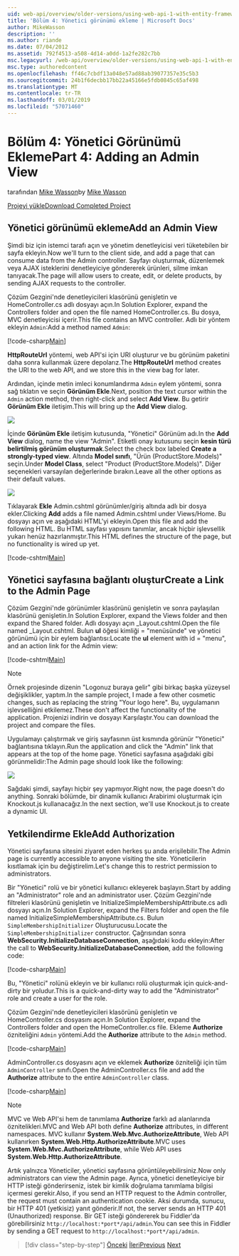 ```yaml
---
uid: web-api/overview/older-versions/using-web-api-1-with-entity-framework-5/using-web-api-with-entity-framework-part-4
title: 'Bölüm 4: Yönetici görünümü ekleme | Microsoft Docs'
author: MikeWasson
description: ''
ms.author: riande
ms.date: 07/04/2012
ms.assetid: 792f4513-a508-4d14-a0dd-1a2fe282c7bb
msc.legacyurl: /web-api/overview/older-versions/using-web-api-1-with-entity-framework-5/using-web-api-with-entity-framework-part-4
msc.type: authoredcontent
ms.openlocfilehash: ff46c7cbdf13a048e57ad88ab39077357e35c5b3
ms.sourcegitcommit: 24b1f6decbb17bb22a45166e5fdb0845c65af498
ms.translationtype: MT
ms.contentlocale: tr-TR
ms.lasthandoff: 03/01/2019
ms.locfileid: "57071460"
---
```

<a name="part-4-adding-an-admin-view"></a><span data-ttu-id="fd33f-102">Bölüm 4: Yönetici Görünümü Ekleme</span><span class="sxs-lookup"><span data-stu-id="fd33f-102">Part 4: Adding an Admin View</span></span>
====================
<span data-ttu-id="fd33f-103">tarafından [Mike Wasson](https://github.com/MikeWasson)</span><span class="sxs-lookup"><span data-stu-id="fd33f-103">by [Mike Wasson](https://github.com/MikeWasson)</span></span>

[<span data-ttu-id="fd33f-104">Projeyi yükle</span><span class="sxs-lookup"><span data-stu-id="fd33f-104">Download Completed Project</span></span>](http://code.msdn.microsoft.com/ASP-NET-Web-API-with-afa30545)

## <a name="add-an-admin-view"></a><span data-ttu-id="fd33f-105">Yönetici görünümü ekleme</span><span class="sxs-lookup"><span data-stu-id="fd33f-105">Add an Admin View</span></span>

<span data-ttu-id="fd33f-106">Şimdi biz için istemci tarafı açın ve yönetim denetleyicisi veri tüketebilen bir sayfa ekleyin.</span><span class="sxs-lookup"><span data-stu-id="fd33f-106">Now we'll turn to the client side, and add a page that can consume data from the Admin controller.</span></span> <span data-ttu-id="fd33f-107">Sayfayı oluşturmak, düzenlemek veya AJAX isteklerini denetleyiciye göndererek ürünleri, silme imkan tanıyacak.</span><span class="sxs-lookup"><span data-stu-id="fd33f-107">The page will allow users to create, edit, or delete products, by sending AJAX requests to the controller.</span></span>

<span data-ttu-id="fd33f-108">Çözüm Gezgini'nde denetleyicileri klasörünü genişletin ve HomeController.cs adlı dosyayı açın.</span><span class="sxs-lookup"><span data-stu-id="fd33f-108">In Solution Explorer, expand the Controllers folder and open the file named HomeController.cs.</span></span> <span data-ttu-id="fd33f-109">Bu dosya, MVC denetleyicisi içerir.</span><span class="sxs-lookup"><span data-stu-id="fd33f-109">This file contains an MVC controller.</span></span> <span data-ttu-id="fd33f-110">Adlı bir yöntem ekleyin `Admin`:</span><span class="sxs-lookup"><span data-stu-id="fd33f-110">Add a method named `Admin`:</span></span>

[!code-csharp[Main](using-web-api-with-entity-framework-part-4/samples/sample1.cs)]

<span data-ttu-id="fd33f-111">**HttpRouteUrl** yöntemi, web API'si için URI oluşturur ve bu görünüm paketini daha sonra kullanmak üzere depolarız.</span><span class="sxs-lookup"><span data-stu-id="fd33f-111">The **HttpRouteUrl** method creates the URI to the web API, and we store this in the view bag for later.</span></span>

<span data-ttu-id="fd33f-112">Ardından, içinde metin imleci konumlandırma `Admin` eylem yöntemi, sonra sağ tıklatın ve seçin **Görünüm Ekle**.</span><span class="sxs-lookup"><span data-stu-id="fd33f-112">Next, position the text cursor within the `Admin` action method, then right-click and select **Add View**.</span></span> <span data-ttu-id="fd33f-113">Bu getirir **Görünüm Ekle** iletişim.</span><span class="sxs-lookup"><span data-stu-id="fd33f-113">This will bring up the **Add View** dialog.</span></span>

![](using-web-api-with-entity-framework-part-4/_static/image1.png)

<span data-ttu-id="fd33f-114">İçinde **Görünüm Ekle** iletişim kutusunda, "Yönetici" Görünüm adı.</span><span class="sxs-lookup"><span data-stu-id="fd33f-114">In the **Add View** dialog, name the view "Admin".</span></span> <span data-ttu-id="fd33f-115">Etiketli onay kutusunu seçin **kesin türü belirtilmiş görünüm oluşturmak**.</span><span class="sxs-lookup"><span data-stu-id="fd33f-115">Select the check box labeled **Create a strongly-typed view**.</span></span> <span data-ttu-id="fd33f-116">Altında **Model sınıfı**, "Ürün (ProductStore.Models)" seçin.</span><span class="sxs-lookup"><span data-stu-id="fd33f-116">Under **Model Class**, select "Product (ProductStore.Models)".</span></span> <span data-ttu-id="fd33f-117">Diğer seçenekleri varsayılan değerlerinde bırakın.</span><span class="sxs-lookup"><span data-stu-id="fd33f-117">Leave all the other options as their default values.</span></span>

![](using-web-api-with-entity-framework-part-4/_static/image2.png)

<span data-ttu-id="fd33f-118">Tıklayarak **Ekle** Admin.cshtml görünümler/giriş altında adlı bir dosya ekler.</span><span class="sxs-lookup"><span data-stu-id="fd33f-118">Clicking **Add** adds a file named Admin.cshtml under Views/Home.</span></span> <span data-ttu-id="fd33f-119">Bu dosyayı açın ve aşağıdaki HTML'yi ekleyin.</span><span class="sxs-lookup"><span data-stu-id="fd33f-119">Open this file and add the following HTML.</span></span> <span data-ttu-id="fd33f-120">Bu HTML sayfası yapısını tanımlar, ancak hiçbir işlevsellik yukarı henüz hazırlanmıştır.</span><span class="sxs-lookup"><span data-stu-id="fd33f-120">This HTML defines the structure of the page, but no functionality is wired up yet.</span></span>

[!code-cshtml[Main](using-web-api-with-entity-framework-part-4/samples/sample2.cshtml)]

## <a name="create-a-link-to-the-admin-page"></a><span data-ttu-id="fd33f-121">Yönetici sayfasına bağlantı oluştur</span><span class="sxs-lookup"><span data-stu-id="fd33f-121">Create a Link to the Admin Page</span></span>

<span data-ttu-id="fd33f-122">Çözüm Gezgini'nde görünümler klasörünü genişletin ve sonra paylaşılan klasörünü genişletin.</span><span class="sxs-lookup"><span data-stu-id="fd33f-122">In Solution Explorer, expand the Views folder and then expand the Shared folder.</span></span> <span data-ttu-id="fd33f-123">Adlı dosyayı açın \_Layout.cshtml.</span><span class="sxs-lookup"><span data-stu-id="fd33f-123">Open the file named \_Layout.cshtml.</span></span> <span data-ttu-id="fd33f-124">Bulun **ul** öğesi kimliği = "menüsünde" ve yönetici görünümü için bir eylem bağlantısı:</span><span class="sxs-lookup"><span data-stu-id="fd33f-124">Locate the **ul** element with id = "menu", and an action link for the Admin view:</span></span>

[!code-cshtml[Main](using-web-api-with-entity-framework-part-4/samples/sample3.cshtml)]

> [!NOTE]
> <span data-ttu-id="fd33f-125">Örnek projesinde dizenin "Logonuz buraya gelir" gibi birkaç başka yüzeysel değişiklikler, yaptım.</span><span class="sxs-lookup"><span data-stu-id="fd33f-125">In the sample project, I made a few other cosmetic changes, such as replacing the string "Your logo here".</span></span> <span data-ttu-id="fd33f-126">Bu, uygulamanın işlevselliğini etkilemez.</span><span class="sxs-lookup"><span data-stu-id="fd33f-126">These don't affect the functionality of the application.</span></span> <span data-ttu-id="fd33f-127">Projenizi indirin ve dosyayı Karşılaştır.</span><span class="sxs-lookup"><span data-stu-id="fd33f-127">You can download the project and compare the files.</span></span>


<span data-ttu-id="fd33f-128">Uygulamayı çalıştırmak ve giriş sayfasının üst kısmında görünür "Yönetici" bağlantısına tıklayın.</span><span class="sxs-lookup"><span data-stu-id="fd33f-128">Run the application and click the "Admin" link that appears at the top of the home page.</span></span> <span data-ttu-id="fd33f-129">Yönetici sayfasına aşağıdaki gibi görünmelidir:</span><span class="sxs-lookup"><span data-stu-id="fd33f-129">The Admin page should look like the following:</span></span>

![](using-web-api-with-entity-framework-part-4/_static/image3.png)

<span data-ttu-id="fd33f-130">Sağdaki şimdi, sayfayı hiçbir şey yapmıyor.</span><span class="sxs-lookup"><span data-stu-id="fd33f-130">Right now, the page doesn't do anything.</span></span> <span data-ttu-id="fd33f-131">Sonraki bölümde, bir dinamik kullanıcı Arabirimi oluşturmak için Knockout.js kullanacağız.</span><span class="sxs-lookup"><span data-stu-id="fd33f-131">In the next section, we'll use Knockout.js to create a dynamic UI.</span></span>

## <a name="add-authorization"></a><span data-ttu-id="fd33f-132">Yetkilendirme Ekle</span><span class="sxs-lookup"><span data-stu-id="fd33f-132">Add Authorization</span></span>

<span data-ttu-id="fd33f-133">Yönetici sayfasına sitesini ziyaret eden herkes şu anda erişilebilir.</span><span class="sxs-lookup"><span data-stu-id="fd33f-133">The Admin page is currently accessible to anyone visiting the site.</span></span> <span data-ttu-id="fd33f-134">Yöneticilerin kısıtlamak için bu değiştirelim.</span><span class="sxs-lookup"><span data-stu-id="fd33f-134">Let's change this to restrict permission to administrators.</span></span>

<span data-ttu-id="fd33f-135">Bir "Yönetici" rolü ve bir yönetici kullanıcı ekleyerek başlayın.</span><span class="sxs-lookup"><span data-stu-id="fd33f-135">Start by adding an "Administrator" role and an administrator user.</span></span> <span data-ttu-id="fd33f-136">Çözüm Gezgini'nde filtreleri klasörünü genişletin ve InitializeSimpleMembershipAttribute.cs adlı dosyayı açın.</span><span class="sxs-lookup"><span data-stu-id="fd33f-136">In Solution Explorer, expand the Filters folder and open the file named InitializeSimpleMembershipAttribute.cs.</span></span> <span data-ttu-id="fd33f-137">Bulun `SimpleMembershipInitializer` Oluşturucusu.</span><span class="sxs-lookup"><span data-stu-id="fd33f-137">Locate the `SimpleMembershipInitializer` constructor.</span></span> <span data-ttu-id="fd33f-138">Çağrısından sonra **WebSecurity.InitializeDatabaseConnection**, aşağıdaki kodu ekleyin:</span><span class="sxs-lookup"><span data-stu-id="fd33f-138">After the call to **WebSecurity.InitializeDatabaseConnection**, add the following code:</span></span>

[!code-csharp[Main](using-web-api-with-entity-framework-part-4/samples/sample4.cs)]

<span data-ttu-id="fd33f-139">Bu, "Yönetici" rolünü ekleyin ve bir kullanıcı rolü oluşturmak için quick-and-dirty bir yoludur.</span><span class="sxs-lookup"><span data-stu-id="fd33f-139">This is a quick-and-dirty way to add the "Administrator" role and create a user for the role.</span></span>

<span data-ttu-id="fd33f-140">Çözüm Gezgini'nde denetleyicileri klasörünü genişletin ve HomeController.cs dosyasını açın.</span><span class="sxs-lookup"><span data-stu-id="fd33f-140">In Solution Explorer, expand the Controllers folder and open the HomeController.cs file.</span></span> <span data-ttu-id="fd33f-141">Ekleme **Authorize** özniteliğini `Admin` yöntemi.</span><span class="sxs-lookup"><span data-stu-id="fd33f-141">Add the **Authorize** attribute to the `Admin` method.</span></span>

[!code-csharp[Main](using-web-api-with-entity-framework-part-4/samples/sample5.cs)]

<span data-ttu-id="fd33f-142">AdminController.cs dosyasını açın ve eklemek **Authorize** özniteliği için tüm `AdminController` sınıfı.</span><span class="sxs-lookup"><span data-stu-id="fd33f-142">Open the AdminController.cs file and add the **Authorize** attribute to the entire `AdminController` class.</span></span>

[!code-csharp[Main](using-web-api-with-entity-framework-part-4/samples/sample6.cs)]

> [!NOTE]
> <span data-ttu-id="fd33f-143">MVC ve Web API'si hem de tanımlama **Authorize** farklı ad alanlarında öznitelikleri.</span><span class="sxs-lookup"><span data-stu-id="fd33f-143">MVC and Web API both define **Authorize** attributes, in different namespaces.</span></span> <span data-ttu-id="fd33f-144">MVC kullanır **System.Web.Mvc.AuthorizeAttribute**, Web API kullanırken **System.Web.Http.AuthorizeAttribute**.</span><span class="sxs-lookup"><span data-stu-id="fd33f-144">MVC uses **System.Web.Mvc.AuthorizeAttribute**, while Web API uses **System.Web.Http.AuthorizeAttribute**.</span></span>


<span data-ttu-id="fd33f-145">Artık yalnızca Yöneticiler, yönetici sayfasına görüntüleyebilirsiniz.</span><span class="sxs-lookup"><span data-stu-id="fd33f-145">Now only administrators can view the Admin page.</span></span> <span data-ttu-id="fd33f-146">Ayrıca, yönetici denetleyiciye bir HTTP isteği gönderirseniz, istek bir kimlik doğrulama tanımlama bilgisi içermesi gerekir.</span><span class="sxs-lookup"><span data-stu-id="fd33f-146">Also, if you send an HTTP request to the Admin controller, the request must contain an authentication cookie.</span></span> <span data-ttu-id="fd33f-147">Aksi durumda, sunucu, bir HTTP 401 (yetkisiz) yanıt gönderir.</span><span class="sxs-lookup"><span data-stu-id="fd33f-147">If not, the server sends an HTTP 401 (Unauthorized) response.</span></span> <span data-ttu-id="fd33f-148">Bir GET isteği göndererek bu Fiddler'da görebilirsiniz `http://localhost:*port*/api/admin`.</span><span class="sxs-lookup"><span data-stu-id="fd33f-148">You can see this in Fiddler by sending a GET request to `http://localhost:*port*/api/admin`.</span></span>

> [!div class="step-by-step"]
> <span data-ttu-id="fd33f-149">[Önceki](using-web-api-with-entity-framework-part-3.md)
> [İleri](using-web-api-with-entity-framework-part-5.md)</span><span class="sxs-lookup"><span data-stu-id="fd33f-149">[Previous](using-web-api-with-entity-framework-part-3.md)
[Next](using-web-api-with-entity-framework-part-5.md)</span></span>
